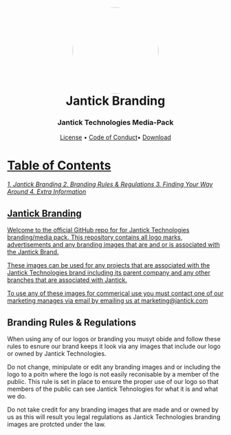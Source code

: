 <h1 align="center" style="position: relative;">
    <img width="200" style="border-radius: 50%;" src="./images/logos/jantick-logo-black"/><br>
    Jantick Branding
</h1>

<h3 align="center">Jantick Technologies Media-Pack</h3>

<p align="center">
    <a href="https://github.com/Jantick/branding/blob/master/LICENSE">License</a> •
    <a href="https://github.com/Jantick/branding/blob/master/CODE_OF_CONDUCT.md">Code of Conduct</a>•
    <a href="https://jantick.com/branding/mediapack/official/download"> Download
</p>

# Table of Contents

 *1. Jantick Branding
 2. Branding Rules & Regulations
 3. Finding Your Way Around 
 4. Extra Information*

## Jantick Branding
Welcome to the official GitHub repo for for Jantick Technologies branding/media pack. This repository contains all logo marks, advertisements and any branding images that are and or is associated with the Jantick Brand. 

These images can be used for any projects that are associated with the Jantick Technologies brand including its parent company and any other branches that are associated with Jantick. 

To use any of these images for commerical use you must contact one of our marketing manages via email by emailing us at marketing@jantick.com 


## Branding Rules & Regulations 
When using any of our logos or branding you musyt obide and follow these rules to esnure our brand keeps it look via any images that include our logo or owned by Jantick Technologies. 

Do not change, minipulate or edit any branding images and or including the logo to a poitn where the logo is not easily reconisable by a member of the public. This rule is set in place to ensure the proper use of our logo so that members of the public can see Jantick Tehnologies for what it is and what we do. 

Do not take credit for any branding images that are made and or owned by us as this will result you legal regulations as Jantick Technologies branding images are protcted under the law. 




